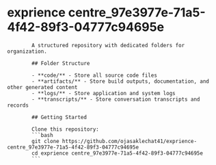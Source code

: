 # exprience centre_97e3977e-71a5-4f42-89f3-04777c94695e
            A structured repository with dedicated folders for organization.

            ## Folder Structure

            - **code/** - Store all source code files
            - **artifacts/** - Store build outputs, documentation, and other generated content
            - **logs/** - Store application and system logs
            - **transcripts/** - Store conversation transcripts and records

            ## Getting Started

            Clone this repository:
            ```bash
            git clone https://github.com/ojasaklechat41/exprience-centre_97e3977e-71a5-4f42-89f3-04777c94695e
            cd exprience centre_97e3977e-71a5-4f42-89f3-04777c94695e
            ```
            